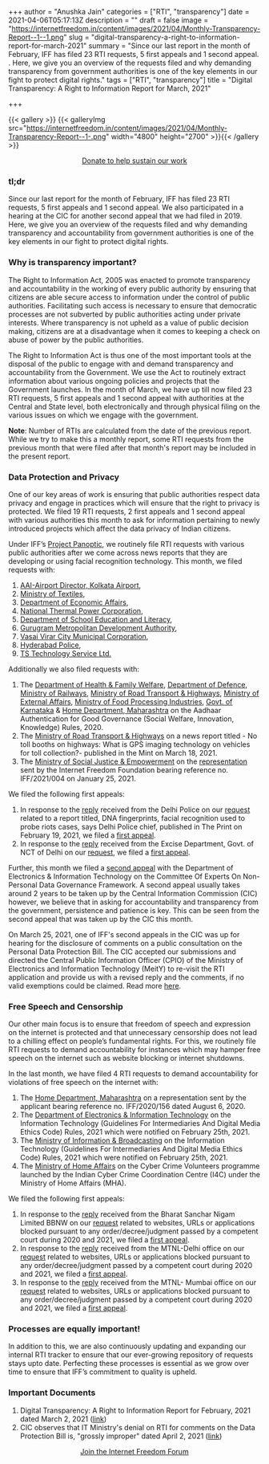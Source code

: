 +++
author = "Anushka Jain"
categories = ["RTI", "transparency"]
date = 2021-04-06T05:17:13Z
description = ""
draft = false
image = "https://internetfreedom.in/content/images/2021/04/Monthly-Transparency-Report--1--1.png"
slug = "digital-transparency-a-right-to-information-report-for-march-2021"
summary = "Since our last report in the month of February, IFF has filed 23 RTI requests, 5 first appeals and 1 second appeal. . Here, we give you an overview of the requests filed and why demanding transparency from government authorities is one of the key elements in our fight to protect digital rights."
tags = ["RTI", "transparency"]
title = "Digital Transparency: A Right to Information Report for March, 2021"

+++


{{< gallery >}}
{{< galleryImg  src="https://internetfreedom.in/content/images/2021/04/Monthly-Transparency-Report--1-.png" width="4800" height="2700" >}}{{< /gallery >}}

<div style="text-align:center;">
    <a href="https://internetfreedom.in/donate/" class="button">Donate to help sustain our work</a>
</div>

### tl;dr

Since our last report for the month of February, IFF has filed 23 RTI requests, 5 first appeals and 1 second appeal. We also participated in a hearing at the CIC for another second appeal that we had filed in 2019. Here, we give you an overview of the requests filed and why demanding transparency and accountability from government authorities is one of the key elements in our fight to protect digital rights.



### Why is transparency important?

The Right to Information Act, 2005 was enacted to promote transparency and accountability in the working of every public authority by ensuring that citizens are able secure access to information under the control of public authorities. Facilitating such access is necessary to ensure that democratic processes are not subverted by public authorities acting under private interests. Where transparency is not upheld as a value of public decision making, citizens are at a disadvantage when it comes to keeping a check on abuse of power by the public authorities.

The Right to Information Act is thus one of the most important tools at the disposal of the public to engage with and demand transparency and accountability from the Government. We use the Act to routinely extract information about various ongoing policies and projects that the Government launches. In the month of March, we have up till now filed 23 RTI requests, 5 first appeals and 1 second appeal with authorities at the Central and State level, both electronically and through physical filing on the various issues on which we engage with the government.

**Note**: Number of RTIs are calculated from the date of the previous report. While we try to make this a monthly report, some RTI requests from the previous month that were filed after that month's report may be included in the present report.



### Data Protection and Privacy

One of our key areas of work is ensuring that public authorities respect data privacy and engage in practices which will ensure that the right to privacy is protected. We filed 19 RTI requests, 2 first appeals and 1 second appeal with various authorities this month to ask for information pertaining to newly introduced projects which affect the data privacy of Indian citizens.

Under IFF’s [Project Panoptic](https://panoptic.in/), we routinely file RTI requests with various public authorities after we come across news reports that they are developing or using facial recognition technology. This month, we filed requests with:

1. [AAI-Airport Director, Kolkata Airport](https://drive.google.com/file/d/1HUfEw4CtW-eK3Olah25II1RPhp6KbJF7/view?usp=sharing),
2. [Ministry of Textiles](https://drive.google.com/file/d/1YFidIMvrKAvIRPrbaJBTxawpr6WfDaH_/view?usp=sharing),
3. [Department of Economic Affairs](https://drive.google.com/file/d/1_ZdVTkP6r3BjM_tS_DdTYZj59zjxaV28/view?usp=sharing),
4. [National Thermal Power Corporation](https://drive.google.com/file/d/1vuCXY6X4XzvrtsC-TtXiYEjlxAf17K0E/view?usp=sharing),
5. [Department of School Education and Literacy](https://drive.google.com/file/d/14DG8KoXHGnqqONTHW6j2ILLfXDPaQLxO/view?usp=sharing),
6. [Gurugram Metropolitan Development Authority](https://drive.google.com/file/d/1aIMSvc81494_Z0SLqNqHXUVyxt1WLg_h/view?usp=sharing),
7. [Vasai Virar City Municipal Corporation](https://drive.google.com/file/d/186qaEfVafgL4rSQD7qO095tq9UKTPS86/view?usp=sharing),
8. [Hyderabad Police](https://drive.google.com/file/d/1vQlIhfIzPAzo6ADJoSF7j7Mgel2nbOOt/view?usp=sharing),
9. [TS Technology Service Ltd.](https://drive.google.com/file/d/1Dy1dumz-d8A_Nagx5GL_mZAr4vwchAMG/view?usp=sharing)

Additionally we also filed requests with:

1. The [Department of Health & Family Welfare](https://drive.google.com/file/d/1s78lIUkEwzNR360gUNObZL2PCk7B_2px/view?usp=sharing), [Department of Defence](https://drive.google.com/file/d/1osITztGENf0XNq2el2L0ZxDApdlv1wVC/view?usp=sharing), [Ministry of Railways](https://drive.google.com/file/d/1VbXQJan5nN7WGOxpBlJvumAH8wmlrDv7/view?usp=sharing), [Ministry of Road Transport & Highways](https://drive.google.com/file/d/16VqbzNLD5CQhLydSUI10ycwKz3ZnPAuU/view?usp=sharing), [Ministry of External Affairs](https://drive.google.com/file/d/1bYnshviWQfU8rhPSjnLbifWJ5XHWnvE-/view?usp=sharing), [Ministry of Food Processing Industries](https://drive.google.com/file/d/1b1VwBGC3W07Y92zuoFoGBfqRRkuwac90/view?usp=sharing), [Govt. of Karnataka](https://drive.google.com/file/d/1823gwyDtAZ3_hd_HW_QWOUgcM3vQld2o/view?usp=sharing) & [Home Department, Maharashtra](https://drive.google.com/file/d/1A0Kr6EWNhaXbTnIZfoROhoovFO6xORFy/view?usp=sharing) on the Aadhaar Authentication for Good Governance (Social Welfare, Innovation, Knowledge) Rules, 2020.
2. The [Ministry of Road Transport & Highways](https://drive.google.com/file/d/1PizOIvudAl-SmI6jkMh2gOxEBvSNXB_X/view?usp=sharing) on a news report titled - No toll booths on highways: What is GPS imaging technology on vehicles for toll collection?- published in the Mint on March 18, 2021.
3. The [Ministry of Social Justice & Empowerment](https://drive.google.com/file/d/1AMyO7gAatghOKrGQz1TxmFrKBpAphsA0/view?usp=sharing) on the [representation](https://drive.google.com/file/d/1UBub9xvQgtsLhhLqABiIfyfy7R1v5uO1/view?usp=sharing) sent by the Internet Freedom Foundation bearing reference no. IFF/2021/004 on January 25, 2021.

We filed the following first appeals:

1. In response to the [reply](https://drive.google.com/file/d/1JgAZcazMyb2vpeTedBvF1L1VaTbR4kLh/view) received from the Delhi Police on our [request](https://drive.google.com/file/d/1plDXXzFCgv7gdRgFy548K8GBpyirstEA/view?usp=sharing) related to a report titled, DNA fingerprints, facial recognition used to probe riots cases, says Delhi Police chief, published in The Print on February 19, 2021, we filed a [first appeal](https://drive.google.com/file/d/1Ft2vPcNYNYKl9rrFhZuEfq3Ggl42ReQe/view?usp=sharing).
2. In response to the [reply](https://drive.google.com/file/d/1RHnNR0dk6zZDPudBoYNYPUTitTR5Xjai/view?usp=sharing) received from the Excise Department, Govt. of NCT of Delhi on our [request](https://drive.google.com/file/d/1qJnQDl94NRFX1Hc6AwpHkRd_W7rsM6Te/view?usp=sharing), we filed a [first appeal](https://drive.google.com/file/d/1x8bl8I_modobSm5FLAALJbGipVFV3kHW/view?usp=sharing).

Further, this month we filed a [second appeal](https://drive.google.com/file/d/1BfnemVEJh_yoPT8q3R7vJpyWrPL8IrF2/view?usp=sharing) with the Department of Electronics & Information Technology on the Committee Of Experts On Non-Personal Data Governance Framework. A second appeal usually takes around 2 years to be taken up by the Central Information Commission (CIC) however, we believe that in asking for accountability and transparency from the government, persistence and patience is key. This can be seen from the second appeal that was taken up by the CIC this month.

On March 25, 2021, one of IFF's second appeals in the CIC was up for hearing for the disclosure of comments on a public consultation on the Personal Data Protection Bill. The CIC accepted our submissions and directed the Central Public Information Officer (CPIO) of the Ministry of Electronics and Information Technology (MeitY) to re-visit the RTI application and provide us with a revised reply and the comments, if no valid exemptions could be claimed. Read more [here](https://internetfreedom.in/persist-transparency-dpd-cic/).



### Free Speech and Censorship

Our other main focus is to ensure that freedom of speech and expression on the internet is protected and that unnecessary censorship does not lead to a chilling effect on people’s fundamental rights. For this, we routinely file RTI requests to demand accountability for instances which may hamper free speech on the internet such as website blocking or internet shutdowns.

In the last month, we have filed 4 RTI requests to demand accountability for violations of free speech on the internet with:

1. The [Home Department, Maharashtra](https://drive.google.com/file/d/1y8TM_uGxFpmnr7enP-RkjHuUdyVDl4bv/view?usp=sharing) on a representation sent by the applicant bearing reference no. IFF/2020/156 dated August 6, 2020.
2. The [Department of Electronics & Information Technology](https://drive.google.com/file/d/1R5Q6M89yUR6xUu-5rwLw_mCdz1Voq4tq/view?usp=sharing) on the Information Technology (Guidelines For Intermediaries And Digital Media Ethics Code) Rules, 2021 which were notified on February 25th, 2021.
3. The [Ministry of Information & Broadcasting](https://drive.google.com/file/d/1dJKobPkk5MbEAJi5eIqrmdRwoHhVHAjC/view?usp=sharing) on the Information Technology (Guidelines For Intermediaries And Digital Media Ethics Code) Rules, 2021 which were notified on February 25th, 2021.
4. The [Ministry of Home Affairs](https://drive.google.com/file/d/1IAOtp-dnoxM79ohYNT9HAmdsiWvN2i71/view?usp=sharing) on the Cyber Crime Volunteers programme launched by the Indian Cyber Crime Coordination Centre (I4C) under the Ministry of Home Affairs (MHA).

We filed the following first appeals:

1. In response to the [reply](https://drive.google.com/file/d/1I2Pg7ModKqPAZm5R74rkBBfUMEtsjji_/view?usp=sharing) received from the Bharat Sanchar Nigam Limited BBNW on our [request](https://drive.google.com/file/d/1qznZ7yMmFfcRWAeV3M440p1HBrvIy1Fv/view?usp=sharing) related to websites, URLs or applications blocked pursuant to any order/decree/judgment passed by a competent court during 2020 and 2021, we filed a [first appeal](https://drive.google.com/file/d/12X7ycsp60LIU63Z0roKogTAV9UWvlxdf/view?usp=sharing).
2. In response to the [reply](https://drive.google.com/file/d/1o9Fa_x1_6hHAPRD_1iaeNzr8K3vu4YFM/view) received from the MTNL-Delhi office on our [request](https://drive.google.com/file/d/1dJ-XZa__0qUDkxeYV0kK1kWYGXD_V3Nj/view?usp=sharing) related to websites, URLs or applications blocked pursuant to any order/decree/judgment passed by a competent court during 2020 and 2021, we filed a [first appeal](https://drive.google.com/file/d/1lxrv-hM8TrkFwO-dd0wyxxAEdfa3xgmZ/view?usp=sharing).
3. In response to the [reply](https://drive.google.com/file/d/1s1SwU81orPLYxbAxrpLTn6eFazV97-wT/view?usp=sharing) received from the MTNL- Mumbai office on our [request](https://drive.google.com/file/d/1s1SwU81orPLYxbAxrpLTn6eFazV97-wT/view?usp=sharing) related to websites, URLs or applications blocked pursuant to any order/decree/judgment passed by a competent court during 2020 and 2021, we filed a [first appeal](https://drive.google.com/file/d/1sX63NaH07h3SG0pgPooWWrid-e3EfmR9/view?usp=sharing).



### Processes are equally important!

In addition to this, we are also continuously updating and expanding our internal RTI tracker to ensure that our ever-growing repository of requests stays upto date. Perfecting these processes is essential as we grow over time to ensure that IFF’s commitment to quality is upheld.



### Important Documents

1. Digital Transparency: A Right to Information Report for February, 2021 dated March 2, 2021 ([link](https://internetfreedom.in/digital-transparency-a-right-to-information-report-for-february-2021/))
2. CIC observes that IT Ministry's denial on RTI for comments on the Data Protection Bill is, "grossly improper" dated April 2, 2021 ([link](https://internetfreedom.in/persist-transparency-dpd-cic/))

<div style="text-align:center;">
    <a href="https://forum.internetfreedom.in/" class="button">Join the Internet Freedom Forum</a>
</div>



















